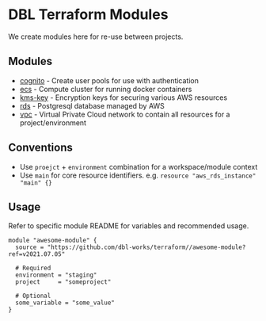 # DBL Terraform Modules

We create modules here for re-use between projects.



## Modules

- [cognito](cognito/README.md) - Create user pools for use with authentication
- [ecs](ecs/README.md) - Compute cluster for running docker containers
- [kms-key](kms-key/README.md) - Encryption keys for securing various AWS resources
- [rds](rds/README.md) - Postgresql database managed by AWS
- [vpc](vpc/README.md) - Virtual Private Cloud network to contain all resources for a project/environment



## Conventions

- Use `proejct` + `environment` combination for a workspace/module context
- Use `main` for core resource identifiers. e.g. `resource "aws_rds_instance" "main" {}`


## Usage

Refer to specific module README for variables and recommended usage.

```
module "awesome-module" {
  source = "https://github.com/dbl-works/terraform//awesome-module?ref=v2021.07.05"

  # Required
  environment = "staging"
  project     = "someproject"

  # Optional
  some_variable = "some_value"
}
```
